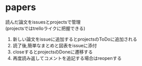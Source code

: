 # papers
読んだ論文をissuesとprojectsで管理  
(projectsではtrelloライクに把握できる)  
   
1. 新しい論文をissueに追加するとprojectsのToDoに追加される  
2. 読了後,簡単なまとめと図表をissueに添付  
3. closeするとprojectsのDoneに遷移する  
4. 再度読み返してコメントを追記する場合はreopenする
